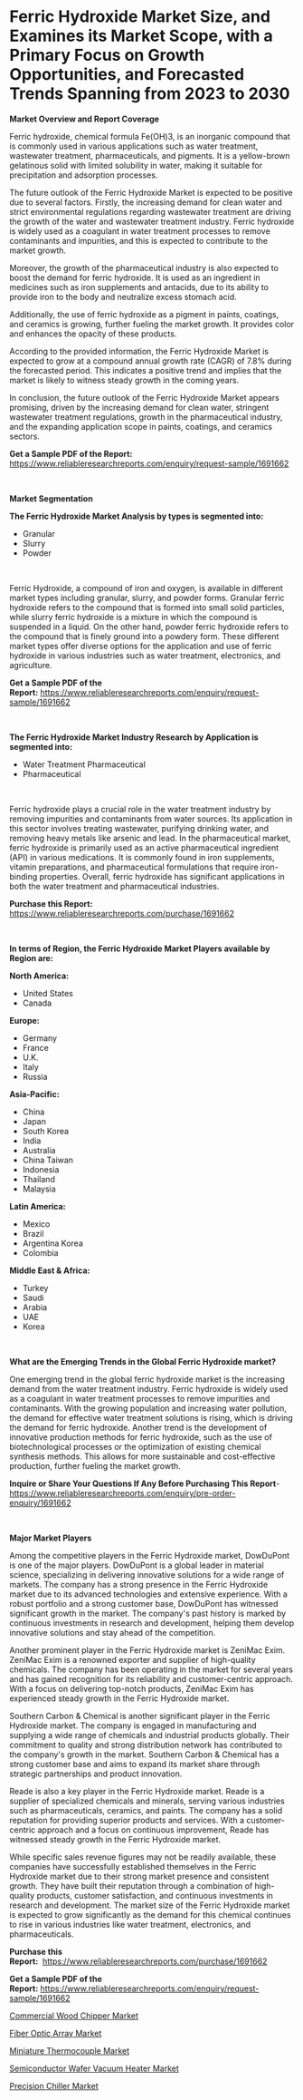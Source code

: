 <p><h1>Ferric Hydroxide Market Size, and Examines its Market Scope, with a Primary Focus on Growth Opportunities, and Forecasted Trends Spanning from 2023 to 2030</h1></p><p><strong>Market Overview and Report Coverage</strong></p>
<p><p>Ferric hydroxide, chemical formula Fe(OH)3, is an inorganic compound that is commonly used in various applications such as water treatment, wastewater treatment, pharmaceuticals, and pigments. It is a yellow-brown gelatinous solid with limited solubility in water, making it suitable for precipitation and adsorption processes.</p><p>The future outlook of the Ferric Hydroxide Market is expected to be positive due to several factors. Firstly, the increasing demand for clean water and strict environmental regulations regarding wastewater treatment are driving the growth of the water and wastewater treatment industry. Ferric hydroxide is widely used as a coagulant in water treatment processes to remove contaminants and impurities, and this is expected to contribute to the market growth.</p><p>Moreover, the growth of the pharmaceutical industry is also expected to boost the demand for ferric hydroxide. It is used as an ingredient in medicines such as iron supplements and antacids, due to its ability to provide iron to the body and neutralize excess stomach acid.</p><p>Additionally, the use of ferric hydroxide as a pigment in paints, coatings, and ceramics is growing, further fueling the market growth. It provides color and enhances the opacity of these products.</p><p>According to the provided information, the Ferric Hydroxide Market is expected to grow at a compound annual growth rate (CAGR) of 7.8% during the forecasted period. This indicates a positive trend and implies that the market is likely to witness steady growth in the coming years.</p><p>In conclusion, the future outlook of the Ferric Hydroxide Market appears promising, driven by the increasing demand for clean water, stringent wastewater treatment regulations, growth in the pharmaceutical industry, and the expanding application scope in paints, coatings, and ceramics sectors.</p></p>
<p><strong>Get a Sample PDF of the Report:</strong> <a href="https://www.reliableresearchreports.com/enquiry/request-sample/1691662">https://www.reliableresearchreports.com/enquiry/request-sample/1691662</a></p>
<p>&nbsp;</p>
<p><strong>Market Segmentation</strong></p>
<p><strong>The Ferric Hydroxide Market Analysis by types is segmented into:</strong></p>
<p><ul><li>Granular</li><li>Slurry</li><li>Powder</li></ul></p>
<p>&nbsp;</p>
<p><p>Ferric Hydroxide, a compound of iron and oxygen, is available in different market types including granular, slurry, and powder forms. Granular ferric hydroxide refers to the compound that is formed into small solid particles, while slurry ferric hydroxide is a mixture in which the compound is suspended in a liquid. On the other hand, powder ferric hydroxide refers to the compound that is finely ground into a powdery form. These different market types offer diverse options for the application and use of ferric hydroxide in various industries such as water treatment, electronics, and agriculture.</p></p>
<p><strong>Get a Sample PDF of the Report:</strong>&nbsp;<a href="https://www.reliableresearchreports.com/enquiry/request-sample/1691662">https://www.reliableresearchreports.com/enquiry/request-sample/1691662</a></p>
<p>&nbsp;</p>
<p><strong>The Ferric Hydroxide Market Industry Research by Application is segmented into:</strong></p>
<p><ul><li>Water Treatment Pharmaceutical</li><li>Pharmaceutical</li></ul></p>
<p>&nbsp;</p>
<p><p>Ferric hydroxide plays a crucial role in the water treatment industry by removing impurities and contaminants from water sources. Its application in this sector involves treating wastewater, purifying drinking water, and removing heavy metals like arsenic and lead. In the pharmaceutical market, ferric hydroxide is primarily used as an active pharmaceutical ingredient (API) in various medications. It is commonly found in iron supplements, vitamin preparations, and pharmaceutical formulations that require iron-binding properties. Overall, ferric hydroxide has significant applications in both the water treatment and pharmaceutical industries.</p></p>
<p><strong>Purchase this Report:</strong>&nbsp; <a href="https://www.reliableresearchreports.com/purchase/1691662">https://www.reliableresearchreports.com/purchase/1691662</a></p>
<p>&nbsp;</p>
<p><strong>In terms of Region, the Ferric Hydroxide Market Players available by Region are:</strong></p>
<p>
    <p> <strong> North America: </strong>
        <ul>
            <li>United States</li>
            <li>Canada</li>
        </ul>
        </p> 
    <p> <strong> Europe: </strong>
        <ul>
            <li>Germany</li>
            <li>France</li>
            <li>U.K.</li>
            <li>Italy</li>
            <li>Russia</li>
        </ul>
        </p> 
    <p> <strong> Asia-Pacific: </strong>
        <ul>
            <li>China</li>
            <li>Japan</li>
            <li>South Korea</li>
            <li>India</li>
            <li>Australia</li>
            <li>China Taiwan</li>
            <li>Indonesia</li>
            <li>Thailand</li>
            <li>Malaysia</li>
        </ul>
        </p> 
    <p> <strong> Latin America: </strong>
        <ul>
            <li>Mexico</li>
            <li>Brazil</li>
            <li>Argentina Korea</li>
            <li>Colombia</li>
        </ul>
        </p> 
    <p> <strong> Middle East & Africa: </strong>
        <ul>
            <li>Turkey</li>
            <li>Saudi</li>
            <li>Arabia</li>
            <li>UAE</li>
            <li>Korea</li>
        </ul>
    </p>
    </p>
<p>&nbsp;</p>
<p><strong>What are the Emerging Trends in the Global Ferric Hydroxide market?</strong></p>
<p><p>One emerging trend in the global ferric hydroxide market is the increasing demand from the water treatment industry. Ferric hydroxide is widely used as a coagulant in water treatment processes to remove impurities and contaminants. With the growing population and increasing water pollution, the demand for effective water treatment solutions is rising, which is driving the demand for ferric hydroxide. Another trend is the development of innovative production methods for ferric hydroxide, such as the use of biotechnological processes or the optimization of existing chemical synthesis methods. This allows for more sustainable and cost-effective production, further fueling the market growth.</p></p>
<p><strong>Inquire or Share Your Questions If Any Before Purchasing This Report</strong>- <a href="https://www.reliableresearchreports.com/enquiry/pre-order-enquiry/1691662">https://www.reliableresearchreports.com/enquiry/pre-order-enquiry/1691662</a></p>
<p>&nbsp;</p>
<p><strong>Major Market Players</strong></p>
<p><p>Among the competitive players in the Ferric Hydroxide market, DowDuPont is one of the major players. DowDuPont is a global leader in material science, specializing in delivering innovative solutions for a wide range of markets. The company has a strong presence in the Ferric Hydroxide market due to its advanced technologies and extensive experience. With a robust portfolio and a strong customer base, DowDuPont has witnessed significant growth in the market. The company's past history is marked by continuous investments in research and development, helping them develop innovative solutions and stay ahead of the competition. </p><p>Another prominent player in the Ferric Hydroxide market is ZeniMac Exim. ZeniMac Exim is a renowned exporter and supplier of high-quality chemicals. The company has been operating in the market for several years and has gained recognition for its reliability and customer-centric approach. With a focus on delivering top-notch products, ZeniMac Exim has experienced steady growth in the Ferric Hydroxide market.</p><p>Southern Carbon & Chemical is another significant player in the Ferric Hydroxide market. The company is engaged in manufacturing and supplying a wide range of chemicals and industrial products globally. Their commitment to quality and strong distribution network has contributed to the company's growth in the market. Southern Carbon & Chemical has a strong customer base and aims to expand its market share through strategic partnerships and product innovation.</p><p>Reade is also a key player in the Ferric Hydroxide market. Reade is a supplier of specialized chemicals and minerals, serving various industries such as pharmaceuticals, ceramics, and paints. The company has a solid reputation for providing superior products and services. With a customer-centric approach and a focus on continuous improvement, Reade has witnessed steady growth in the Ferric Hydroxide market.</p><p>While specific sales revenue figures may not be readily available, these companies have successfully established themselves in the Ferric Hydroxide market due to their strong market presence and consistent growth. They have built their reputation through a combination of high-quality products, customer satisfaction, and continuous investments in research and development. The market size of the Ferric Hydroxide market is expected to grow significantly as the demand for this chemical continues to rise in various industries like water treatment, electronics, and pharmaceuticals.</p></p>
<p><strong>Purchase this Report:</strong>&nbsp;&nbsp;<a href="https://www.reliableresearchreports.com/purchase/1691662">https://www.reliableresearchreports.com/purchase/1691662</a></p>
<p></p>
<p><strong>Get a Sample PDF of the Report:</strong>&nbsp;<a href="https://www.reliableresearchreports.com/enquiry/request-sample/1691662">https://www.reliableresearchreports.com/enquiry/request-sample/1691662</a></p>
<p><p><a href="https://medium.com/@mayankdeswal9588dm/commercial-wood-chipper-market-the-key-to-successful-business-strategy-forecast-till-2030-eef17e9eeda2">Commercial Wood Chipper Market</a></p><p><a href="https://medium.com/@catherinemartinez15/fiber-optic-array-market-analysis-its-cagr-market-segmentation-and-global-industry-overview-85f945b671c7">Fiber Optic Array Market</a></p><p><a href="https://medium.com/@rahulv.reportprime/miniature-thermocouple-market-research-report-its-history-and-forecast-2023-to-2030-a09ee6da019e">Miniature Thermocouple Market</a></p><p><a href="https://medium.com/@kcekkboop72786/semiconductor-wafer-vacuum-heater-market-trends-and-market-analysis-forecasted-for-period-2023-2030-64c9b5ee2a81">Semiconductor Wafer Vacuum Heater Market</a></p><p><a href="https://medium.com/@snehareportprime/precision-chiller-market-trends-forecast-and-competitive-analysis-to-2030-45508ea1333b">Precision Chiller Market</a></p></p>